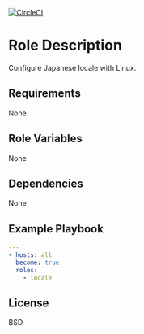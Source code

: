 [![CircleCI](https://circleci.com/gh/ansible-roles-mamono210/locale/tree/main.svg?style=svg)](https://circleci.com/gh/ansible-roles-mamono210/locale/tree/main)

Role Description
=========

Configure Japanese locale with Linux.

Requirements
------------

None

Role Variables
--------------

None

Dependencies
------------

None

Example Playbook
----------------

```YAML
---
- hosts: all
  become: true
  roles:
    - locale
```

License
-------

BSD
